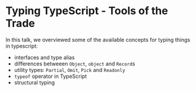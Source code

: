 # Typing TypeScript - Tools of the Trade

In this talk, we overviewed some of the available concepts for typing things in typescript:
- interfaces and type alias
- differences betweeen `Object`, `object` and `Record`s
- utility types: `Partial`, `Omit`, `Pick` and `Readonly`
- `typeof` operator in TypeScript
- structural typing
